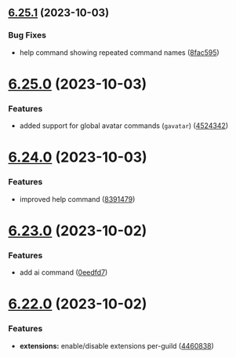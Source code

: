 ## [6.25.1](https://github.com/onesoft-sudo/sudobot/compare/v6.25.0...v6.25.1) (2023-10-03)


### Bug Fixes

* help command showing repeated command names ([8fac595](https://github.com/onesoft-sudo/sudobot/commit/8fac595ccfeb4ac0195ad00729a43301e7fe39e3))



# [6.25.0](https://github.com/onesoft-sudo/sudobot/compare/v6.24.0...v6.25.0) (2023-10-03)


### Features

* added support for global avatar commands (`gavatar`) ([4524342](https://github.com/onesoft-sudo/sudobot/commit/452434240b70fa85f45c7b66da7c9073e57ebabb))



# [6.24.0](https://github.com/onesoft-sudo/sudobot/compare/v6.23.0...v6.24.0) (2023-10-03)


### Features

* improved help command ([8391479](https://github.com/onesoft-sudo/sudobot/commit/8391479d43eb4a6d3873c5d1218b0883d3fde29a))



# [6.23.0](https://github.com/onesoft-sudo/sudobot/compare/v6.22.0...v6.23.0) (2023-10-02)


### Features

* add ai command ([0eedfd7](https://github.com/onesoft-sudo/sudobot/commit/0eedfd7ef64c896170df35eeb53f2e90af5abff2))



# [6.22.0](https://github.com/onesoft-sudo/sudobot/compare/v6.21.1...v6.22.0) (2023-10-02)


### Features

* **extensions:** enable/disable extensions per-guild ([4460838](https://github.com/onesoft-sudo/sudobot/commit/44608380670c15b616b6647773793f5ee5db002e))



